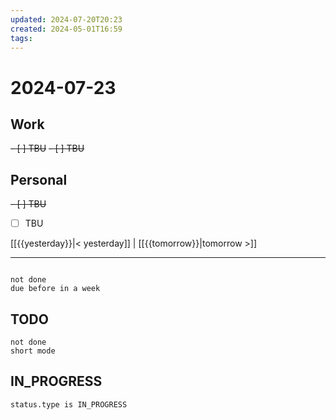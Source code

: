 ```yaml
---
updated: 2024-07-20T20:23
created: 2024-05-01T16:59
tags: 
---
```


# 2024-07-23  

## Work

<del>- [ ] TBU</del>
<del>- [ ] TBU  </del>

## Personal

<del>- [ ] TBU</del>
- [ ] TBU  

  
  
[[{{yesterday}}|< yesterday]] | [[{{tomorrow}}|tomorrow >]]  
  
---  

```tasks

not done
due before in a week
```



## TODO
```tasks  
not done  
short mode  
```

## IN_PROGRESS
```tasks  
status.type is IN_PROGRESS
```

